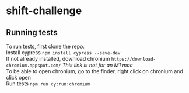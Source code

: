 # shift-challenge

## Running tests

To run tests, first clone the repo.<br>
Install cypress `npm install cypress --save-dev`<br>
If not already installed, download chronium `https://download-chromium.appspot.com/` *This link is not for an M1 mac*<br>
To be able to open chronium, go to the finder, right click on chronium and click open<br>
Run tests `npm run cy:run:chromium`
